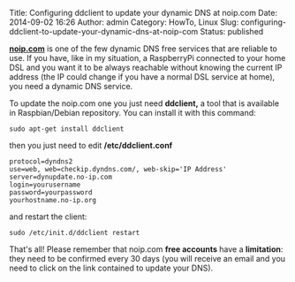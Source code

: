 Title: Configuring ddclient to update your dynamic DNS at noip.com
Date: 2014-09-02 16:26
Author: admin
Category: HowTo, Linux
Slug: configuring-ddclient-to-update-your-dynamic-dns-at-noip-com
Status: published

[**noip.com**](http://noip.com) is one of the few dynamic DNS free
services that are reliable to use. If you have, like in my situation, a
RaspberryPi connected to your home DSL and you want it to be always
reachable without knowing the current IP address (the IP could change if
you have a normal DSL service at home), you need a dynamic DNS service.

To update the noip.com one you just need **ddclient,** a tool that is
available in Raspbian/Debian repository. You can install it with this
command:

    sudo apt-get install ddclient

then you just need to edit **/etc/ddclient.conf**

    protocol=dyndns2
    use=web, web=checkip.dyndns.com/, web-skip='IP Address'
    server=dynupdate.no-ip.com
    login=yourusername
    password=yourpassword
    yourhostname.no-ip.org

and restart the client:

    sudo /etc/init.d/ddclient restart

That's all! Please remember that noip.com **free accounts** have a
**limitation**: they need to be confirmed every 30 days (you will
receive an email and you need to click on the link contained to update
your DNS).
